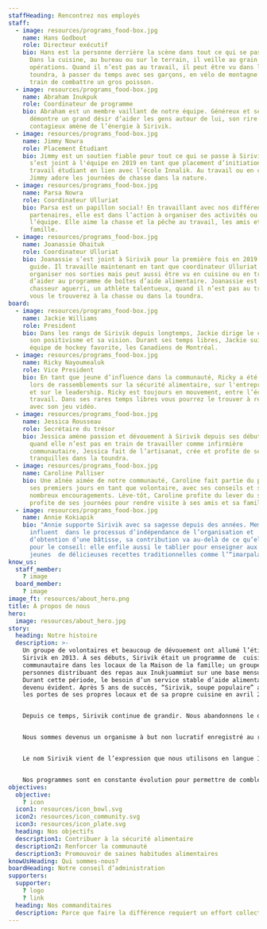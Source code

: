 ```yaml
---
staffHeading: Rencontrez nos employés
staff:
  - image: resources/programs_food-box.jpg
    name: Hans Godbout
    role: Directeur exécutif
    bio: Hans est la personne derrière la scène dans tout ce qui se passe à Sirivik.
      Dans la cuisine, au bureau ou sur le terrain, il veille au grain sur les
      opérations. Quand il n’est pas au travail, il peut être vu dans la
      toundra, à passer du temps avec ses garçons, en vélo de montagne ou en
      train de combattre un gros poisson.
  - image: resources/programs_food-box.jpg
    name: Abraham Inukpuk
    role: Coordinateur de programme
    bio: Abraham est un membre vaillant de notre équipe. Généreux et serviable, il
      démontre un grand désir d’aider les gens autour de lui, son rire
      contagieux amène de l’énergie à Sirivik.
  - image: resources/programs_food-box.jpg
    name: Jimmy Nowra
    role: Placement Étudiant
    bio: Jimmy est un soutien fiable pour tout ce qui se passe à Sirivik. Jimmy
      s’est joint à l'équipe en 2019 en tant que placement d’initiation au
      travail étudiant en lien avec l’école Innalik. Au travail ou en congé,
      Jimmy adore les journées de chasse dans la nature.
  - image: resources/programs_food-box.jpg
    name: Parsa Nowra
    role: Coordinateur Ulluriat
    bio: Parsa est un papillon social! En travaillant avec nos différents
      partenaires, elle est dans l’action à organiser des activités ou à aider
      l’équipe. Elle aime la chasse et la pêche au travail, les amis et la
      famille.
  - image: resources/programs_food-box.jpg
    name: Joanassie Ohaituk
    role: Coordinateur Ulluriat
    bio: Joanassie s’est joint à Sirivik pour la première fois en 2019 en tant que
      guide. Il travaille maintenant en tant que coordinateur Ulluriat à
      organiser nos sorties mais peut aussi être vu en cuisine ou en train
      d’aider au programme de boîtes d’aide alimentaire. Joanassie est un
      chasseur aguerri, un athlète talentueux, quand il n’est pas au travail
      vous le trouverez à la chasse ou dans la toundra.
board:
  - image: resources/programs_food-box.jpg
    name: Jackie Williams
    role: President
    bio: Dans les rangs de Sirivik depuis longtemps, Jackie dirige le conseil avec
      son positivisme et sa vision. Durant ses temps libres, Jackie suit son
      équipe de hockey favorite, les Canadiens de Montréal.
  - image: resources/programs_food-box.jpg
    name: Ricky Nayoumealuk
    role: Vice President
    bio: En tant que jeune d’influence dans la communauté, Ricky a été représentant
      lors de rassemblements sur la sécurité alimentaire, sur l'entreprenariat
      et sur le leadership. Ricky est toujours en mouvement, entre l’école et le
      travail. Dans ses rares temps libres vous pourrez le trouver à relaxer
      avec son jeu vidéo.
  - image: resources/programs_food-box.jpg
    name: Jessica Rousseau
    role: Secrétaire du trésor
    bio: Jessica amène passion et dévouement à Sirivik depuis ses débuts. Énergique,
      quand elle n’est pas en train de travailler comme infirmière
      communautaire, Jessica fait de l’artisanat, crée et profite de ses moments
      tranquilles dans la toundra.
  - image: resources/programs_food-box.jpg
    name: Caroline Palliser
    bio: Une aînée aimée de notre communauté, Caroline fait partie du projet depuis
      ses premiers jours en tant que volontaire, avec ses conseils et ses
      nombreux encouragements. Lève-tôt, Caroline profite du lever du soleil et
      profite de ses journées pour rendre visite à ses amis et sa famille.
  - image: resources/programs_food-box.jpg
    name: Annie Kokiapik
    bio: "Annie supporte Sirivik avec sa sagesse depuis des années. Membre
      influent  dans le processus d’indépendance de l’organisation et
      d’obtention d’une bâtisse, sa contribution va au-delà de ce qu’elle fait
      pour le conseil: elle enfile aussi le tablier pour enseigner aux
      jeunes  de délicieuses recettes traditionnelles comme l’“imarpalajuaq”!"
know_us:
  staff_member:
    ? image
  board_member:
    ? image
image_ft: resources/about_hero.png
title: À propos de nous
hero:
  image: resources/about_hero.jpg
story:
  heading: Notre histoire
  description: >-
    Un groupe de volontaires et beaucoup de dévouement ont allumé l’étincelle
    Sirivik en 2013. À ses débuts, Sirivik était un programme de  cuisine
    communautaire dans les locaux de la Maison de la famille; un groupe de
    personnes distribuant des repas aux Inukjuammiut sur une base mensuelle.
    Durant cette période, le besoin d’un service stable d’aide alimentaire est
    devenu évident. Après 5 ans de succès, “Sirivik, soupe populaire” a ouvert
    les portes de ses propres locaux et de sa propre cuisine en avril 2018!


    Depuis ce temps, Sirivik continue de grandir. Nous abandonnons le diminutif  “soupe populaire”, ce qui permet de mieux décrire l’ensemble de notre travail. En agissant en tant que Centre alimentaire, nous sommes en mesure de fournir un large éventail de programmes innovants et de trouver de nouvelles façons de combattre l’insécurité alimentaire dans notre communauté.


    Nous sommes devenus un organisme à but non lucratif enregistré au registre des entreprises en mai 2020. Durant cette année, avec l’aide de volontaires, du personnel et de nos partenaires, 135 activités ont eu lieu, 8379 repas ont été servis et 3300 boîtes alimentaires ont été distribuées, et nous ne faisons que commencer!


    Le nom Sirivik vient de l’expression que nous utilisons en langue Inuktitut pour témoigner de reconnaissance et de gratitude devant un repas à partager.


    Nos programmes sont en constante évolution pour permettre de combler les besoins changeants de la communauté, ainsi nous contribuons à un système alimentaire dirigé par les Inuits qui priorise nos besoins et célèbre notre culture et notre communauté.
objectives:
  objective:
    ? icon
  icon1: resources/icon_bowl.svg
  icon2: resources/icon_community.svg
  icon3: resources/icon_plate.svg
  heading: Nos objectifs
  description1: Contribuer à la sécurité alimentaire
  description2: Renforcer la communauté
  description3: Promouvoir de saines habitudes alimentaires
knowUsHeading: Qui sommes-nous?
boardHeading: Notre conseil d’administration
supporters:
  supporter:
    ? logo
    ? link
  heading: Nos commanditaires
  description: Parce que faire la différence requiert un effort collectif.
---
```


